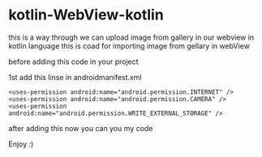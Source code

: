 # kotlin-WebView-kotlin
this is a way through we can upload image from gallery in our webview in kotlin language
this is coad for importing image from gellary in webView

before adding this code in your project 

1st add  this linse in androidmanifest.xml
<uses-feature
        android:name="android.hardware.camera"
        android:required="false" />

    <uses-permission android:name="android.permission.INTERNET" />
    <uses-permission android:name="android.permission.CAMERA" />
    <uses-permission android:name="android.permission.WRITE_EXTERNAL_STORAGE" />
    
after adding this now you can you my code 

Enjoy :)
    
